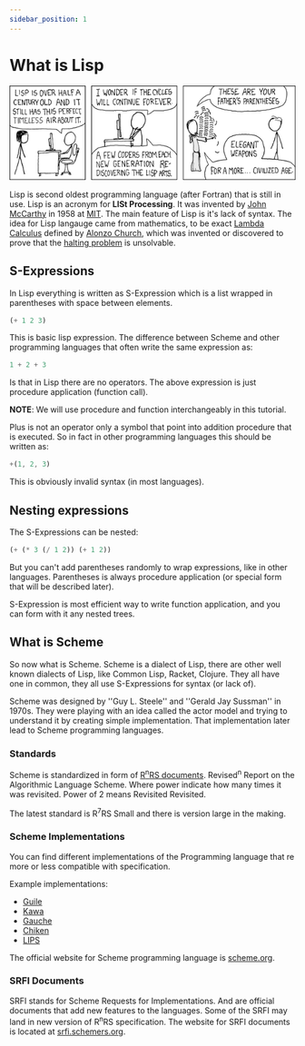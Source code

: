 ```yaml
---
sidebar_position: 1
---
```


# What is Lisp

![Lisp cycle](./img/lisp_cycles.png)

Lisp is second oldest programming language (after Fortran) that is still in use.  Lisp is an acronym
for **LISt Processing**. It was invented by [John
McCarthy](https://en.wikipedia.org/wiki/John_McCarthy_(computer_scientist)) in 1958 at
[MIT](https://en.wikipedia.org/wiki/Massachusetts_Institute_of_Technology). The main feature of Lisp
is it's lack of syntax.  The idea for Lisp langauge came from mathematics, to be exact [Lambda
Calculus](https://en.wikipedia.org/wiki/Lambda_calculus) defined by [Alonzo
Church](https://en.wikipedia.org/wiki/Alonzo_Church), which was invented or discovered to prove that
the [halting problem](https://en.wikipedia.org/wiki/Halting_problem) is unsolvable.

## S-Expressions

In Lisp everything is written as S-Expression which is a list wrapped in parentheses with space between elements.

```scheme
(+ 1 2 3)
```

This is basic lisp expression. The difference between Scheme and other programming languages that often
write the same expression as:

```javascript
1 + 2 + 3
```

Is that in Lisp there are no operators. The above expression is just procedure application (function call).

**NOTE**: We will use procedure and function interchangeably in this tutorial.

Plus is not an operator only a symbol that point into addition procedure that is executed. So in fact in other
programming languages this should be written as:

```javascript
+(1, 2, 3)
```

This is obviously invalid syntax (in most languages).

## Nesting expressions

The S-Expressions can be nested:

```scheme
(+ (* 3 (/ 1 2)) (+ 1 2))
```

But you can't add parentheses randomly to wrap expressions, like in other languages. Parentheses is always
procedure application (or special form that will be described later).

S-Expression is most efficient way to write function application, and you can form with it any nested trees.

## What is Scheme

So now what is Scheme. Scheme is a dialect of Lisp, there are other well known dialects of Lisp,
like Common Lisp, Racket, Clojure. They all have one in common, they all use S-Expressions for
syntax (or lack of).

Scheme was designed by ''Guy L. Steele'' and ''Gerald Jay Sussman'' in 1970s. They were playing with
an idea called the actor model and trying to understand it by creating simple implementation. That
implementation later lead to Scheme programming languages.

### Standards

Scheme is standardized in form of [R<sup>n</sup>RS documents](https://standards.scheme.org/).
Revised<sup>n</sup> Report on the Algorithmic Language Scheme. Where power indicate how many times
it was revisited. Power of 2 means Revisited Revisited.

The latest standard is R<sup>7</sup>RS Small and there is version large in the making.

### Scheme Implementations

You can find different implementations of the Programming language that re more or less compatible
with specification.

Example implementations:

* [Guile](https://www.gnu.org/software/guile/)
* [Kawa](https://www.gnu.org/software/kawa/index.html)
* [Gauche](https://practical-scheme.net/gauche/)
* [Chiken](https://www.call-cc.org/)
* [LIPS](https://lips.js.org/)

The official website for Scheme programming language is [scheme.org](https://www.scheme.org/).

### SRFI Documents

SRFI stands for Scheme Requests for Implementations. And are official documents that add new
features to the languages. Some of the SRFI may land in new version of R<sup>n</sup>RS
specification. The website for SRFI documents is located at
[srfi.schemers.org](https://srfi.schemers.org/).
